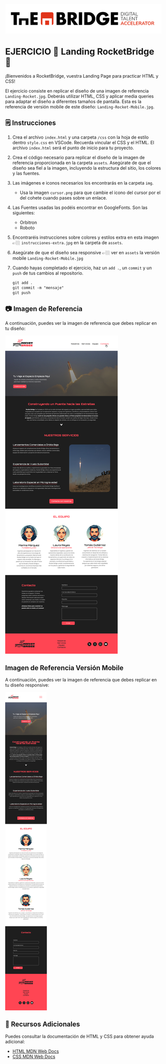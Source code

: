 ![logotipo RocketBridge](./assets/logo.png)

# EJERCICIO 🚀 Landing RocketBridge 🌉

¡Bienvenidos a RocketBridge, vuestra Landing Page para practicar HTML y CSS!

El ejercicio consiste en replicar el diseño de una imagen de referencia `Landing-Rocket.jpg`. Deberás utilizar HTML, CSS y aplicar media queries para adaptar el diseño a diferentes tamaños de pantalla. Esta es la referencia de versión mobile de este diseño: `Landing-Rocket-Mobile.jpg`.

## 🗒️ Instrucciones

1. Crea el archivo `index.html` y una carpeta `/css` con la hoja de estilo dentro `style.css` en VSCode. Recuerda vincular el CSS y el HTML. El archivo `index.html` será el punto de inicio para tu proyecto.

2. Crea el código necesario para replicar el diseño de la imagen de referencia proporcionada en la carpeta `assets`. Asegúrate de que el diseño sea fiel a la imagen, incluyendo la estructura del sitio, los colores y las fuentes.

3. Las imágenes e iconos necesarios los encontrarás en la carpeta `img`.
    - Usa la imagen `cursor.png` para que cambie el icono del cursor por el del cohete cuando pases sobre un enlace.

4. Las Fuentes usadas las podéis encontrar en GoogleFonts. Son las siguientes: 

    - Orbitron
    - Roboto

4. Encontraréis instrucciones sobre colores y estilos extra en esta imagen 👉🏼 `instrucciones-extra.jpg` en la carpeta de `assets`. 

5. Asegúrate de que el diseño sea responsive 👉🏼 ver en `assets` la versión mobile `Landing-Rocket-Mobile.jpg`


6. Cuando hayas completado el ejercicio, haz un `add .`, un `commit` y un `push` de tus cambios al repositorio.
   ```
   git add .
   git commit -m "mensaje"
   git push
   ```


## 📷 Imagen de Referencia

A continuación, puedes ver la imagen de referencia que debes replicar en tu diseño:

![Imagen de Referencia](./assets/Landing-Rocket.jpg)

## Imagen de Referencia Versión Mobile

A continuación, puedes ver la imagen de referencia que debes replicar en tu diseño responsive:

![Imagen de Referencia Mobile](./assets/Landing-Rocket-Mobile.jpg)

## 📌 Recursos Adicionales

Puedes consultar la documentación de HTML y CSS para obtener ayuda adicional:

- [HTML MDN Web Docs](https://developer.mozilla.org/en-US/docs/Web/HTML)
- [CSS MDN Web Docs](https://developer.mozilla.org/en-US/docs/Web/CSS)